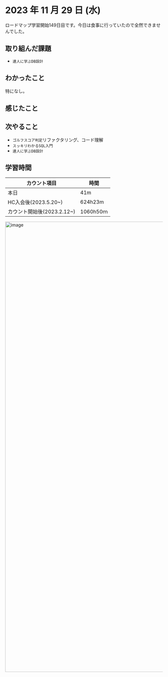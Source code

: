 # 2023 年 11 月 29 日 (水)
ロードマップ学習開始149日目です。今日は食事に行っていたので全然できませんでした。

## 取り組んだ課題
- `達人に学ぶDB設計`


## わかったこと
特になし。


## 感じたこと



## 次やること
- `ゴルフスコア判定`リファクタリング、コード理解
- `スッキリわかるSQL入門`
- `達人に学ぶDB設計`


## 学習時間
|カウント項目|時間|
|----|----|
|本日|41m|
|HC入会後(2023.5.20~)|624h23m|
|カウント開始後(2023.2.12~)|1060h50ｍ|


<img width="1440" alt="image" src="https://github.com/yokoyamamn/daily_report/assets/94735931/77cf7385-b648-4b2e-80a4-9c629353b7ca">
